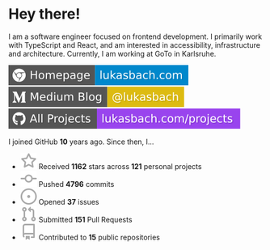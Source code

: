 # Hey there!

I am a software engineer focused on frontend development. I primarily work with TypeScript and React, and am interested in accessibility, infrastructure and architecture. Currently, I am working at GoTo in Karlsruhe.

[![Homepage](./icons/homepage.svg)](https://lukasbach.com)
[![Medium Blog](./icons/medium.svg)](https://medium.com/@lukasbach)
[![My Projects](./icons/projects.svg)](https://lukasbach.com/projects)

I joined GitHub **10** years ago. Since then, I...

- ![](./icons/star.svg) Received **1162** stars across **121** personal projects
- ![](./icons/commit.svg) Pushed **4796** commits
- ![](./icons/issues.svg) Opened **37** issues
- ![](./icons/pr.svg) Submitted **151** Pull Requests
- ![](./icons/repo.svg) Contributed to **15** public repositories

